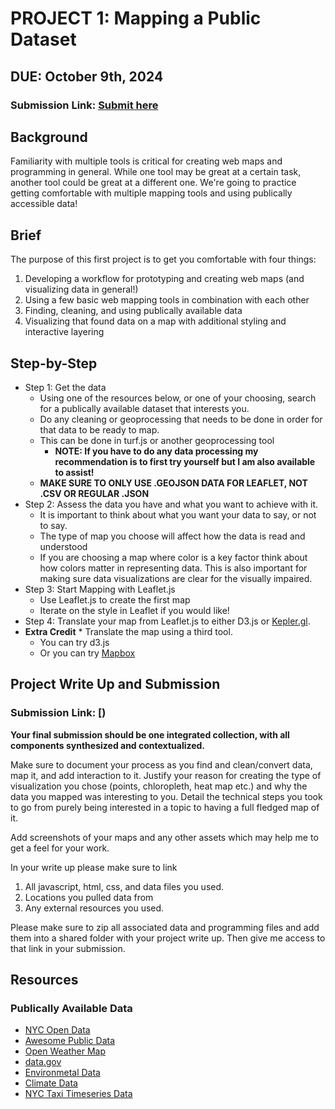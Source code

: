 # PROJECT 1: Mapping a Public Dataset
## DUE: October 9th, 2024

### Submission Link: [Submit here]()

## Background
Familiarity with multiple tools is critical for creating web maps and programming in general. While one tool may be great at a certain task, another tool could be great at a different one.
We're going to practice getting comfortable with multiple mapping tools and using publically accessible data!



## Brief
The purpose of this first project is to get you comfortable with four things:
1. Developing a workflow for prototyping and creating web maps (and visualizing data in general!)
2. Using a few basic web mapping tools in combination with each other
3. Finding, cleaning, and using publically available data
4. Visualizing that found data on a map with additional styling and interactive layering


## Step-by-Step

* Step 1: Get the data
    * Using one of the resources below, or one of your choosing, search for a publically available dataset that interests you.
    * Do any cleaning or geoprocessing that needs to be done in order for that data to be ready to map.
    * This can be done in turf.js or another geoprocessing tool 
        * __NOTE: If you have to do any data processing my recommendation is to first try yourself but I am also available to assist!__
    * __MAKE SURE TO ONLY USE .GEOJSON DATA FOR LEAFLET, NOT .CSV OR REGULAR .JSON__
* Step 2: Assess the data you have and what you want to achieve with it.
    * It is important to think about what you want your data to say, or not to say.
    * The type of map you choose will affect how the data is read and understood
    * If you are choosing a map where color is a key factor think about how colors matter in representing data. This is also important for making sure data visualizations are clear for the visually impaired.
* Step 3: Start Mapping with Leaflet.js
    * Use Leaflet.js to create the first map
    * Iterate on the style in Leaflet if you would like!
* Step 4: Translate your map from Leaflet.js to either D3.js or [Kepler.gl](https://kepler.gl/).
* **Extra Credit** * Translate the map using a third tool.
    * You can try d3.js
    * Or you can try [Mapbox](https://docs.mapbox.com/help/tutorials/?product=Mapbox+GL+JS)



## Project Write Up and Submission

### Submission Link: [)

**Your final submission should be one integrated collection, with all components synthesized and contextualized.**

Make sure to document your process as you find and clean/convert data, map it, and add interaction to it. Justify your reason for creating the type of visualization you chose (points, chloropleth, heat map etc.) and why the data you mapped was interesting to you. Detail the technical steps you took to go from purely being interested in a topic to having a full fledged map of it.

Add screenshots of your maps and any other assets which may help me to get a feel for your work.

In your write up please make sure to link 
1. All javascript, html, css, and data files you used.
2. Locations you pulled data from
3. Any external resources you used.

Please make sure to zip all associated data and programming files and add them into a shared folder with your project write up. Then give me access to that link in your submission.

## Resources

### Publically Available Data
* [NYC Open Data](https://opendata.cityofnewyork.us/)
* [Awesome Public Data](https://github.com/awesomedata/apd-core/tree/master/core)
* [Open Weather Map](https://openweathermap.org/api)
* [data.gov](https://data.gov/)
* [Environmetal Data](https://www.epa.gov/environmental-topics/air-topics)
* [Climate Data](https://www.ncei.noaa.gov/weather-climate-links#ghcn)
* [NYC Taxi Timeseries Data](https://www1.nyc.gov/site/tlc/about/tlc-trip-record-data.page)